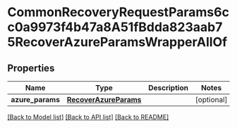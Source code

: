 # CommonRecoveryRequestParams6cc0a9973f4b47a8A51fBdda823aab75RecoverAzureParamsWrapperAllOf


## Properties
Name | Type | Description | Notes
------------ | ------------- | ------------- | -------------
**azure_params** | [**RecoverAzureParams**](RecoverAzureParams.md) |  | [optional] 

[[Back to Model list]](../README.md#documentation-for-models) [[Back to API list]](../README.md#documentation-for-api-endpoints) [[Back to README]](../README.md)


